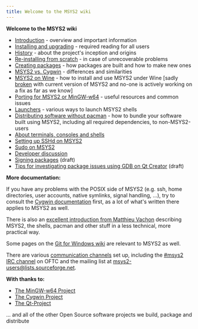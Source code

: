 ```yaml
---
title: Welcome to the MSYS2 wiki
---
```

**Welcome to the MSYS2 wiki**

- [Introduction](MSYS2-introduction.md) - overview and important information
- [Installing and upgrading](MSYS2-installation.md) - required reading for all users
- [History](History.md) - about the project's inception and origins
- [Re-installing from scratch](MSYS2-reinstallation.md) - in case of unrecoverable problems
- [Creating packages](Creating-Packages.md) - how packages are built and how to make new ones
- [MSYS2 vs. Cygwin](How-does-MSYS2-differ-from-Cygwin.md) - differences and similarities
- [MSYS2 on Wine](https://github.com/TeaCI/tea-ci/wiki/Msys2-on-Wine) - how to install and use MSYS2 under Wine [sadly [broken](https://github.com/Alexpux/MSYS2-packages/issues/682) with current version of MSYS2 and no-one is actively working on a fix as far as we know]
- [Porting for MSYS2 or MinGW-w64](Porting.md) - useful resources and common issues
- [Launchers](Launchers.md) - various ways to launch MSYS2 shells
- [Distributing software without pacman](Distributing.md) - how to bundle your software built using MSYS2, including all required dependencies, to non-MSYS2-users
- [About terminals, consoles and shells](Terminals.md)
- [Setting up SSHd on MSYS2](Setting-up-SSHd.md)
- [Sudo on MSYS2](Sudo.md)
- [Developer discussion](Devtopics.md)
- [Signing packages](Signing-packages.md) (draft)
- [Tips for investigating package issues using GDB on Qt Creator](GDB-qtcreator.md) (draft)

**More documentation:**

If you have any problems with the POSIX side of MSYS2 (e.g. ssh, home directories, user accounts, native symlinks, signal handling, ...), try to consult the [Cygwin documentation](https://cygwin.com/docs.html) first, as a lot of what's written there applies to MSYS2 as well.

There is also an [excellent introduction from Matthieu Vachon](https://sourceforge.net/p/msys2/discussion/general/thread/dcf8f4d3/#8473/588e) describing MSYS2, the shells, pacman and other stuff in a less technical, more practical way.

Some pages on the [Git for Windows wiki](https://github.com/git-for-windows/git/wiki) are relevant to MSYS2 as well.

There are various [communication channels](https://www.msys2.org/#support-or-contact) set up, including the [#msys2 IRC channel](irc://irc.oftc.net:6667/msys2) on OFTC and the mailing list at msys2-users@lists.sourceforge.net.

**With thanks to:**

- [The MinGW-w64 Project](http://mingw-w64.sourceforge.net/)
- [The Cygwin Project](https://www.cygwin.com/)
- [The Qt-Project](http://qt-project.org/)

... and all of the other Open Source software projects we build, package and distribute
